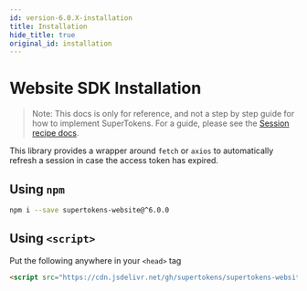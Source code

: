 ```yaml
---
id: version-6.0.X-installation
title: Installation
hide_title: true
original_id: installation
---
```


# Website SDK Installation

> Note: This docs is only for reference, and not a step by step guide for how to implement SuperTokens. For a guide, please see the [Session recipe docs](/docs/session/introduction).

This library provides a wrapper around ```fetch``` or ```axios``` to automatically refresh a session in case the access token has expired.

## Using ```npm```

```bash
npm i --save supertokens-website@^6.0.0
```


## Using ```<script>```
Put the following anywhere in your ```<head>``` tag

```html
<script src="https://cdn.jsdelivr.net/gh/supertokens/supertokens-website@6.0/bundle/bundle.js"></script>
```
